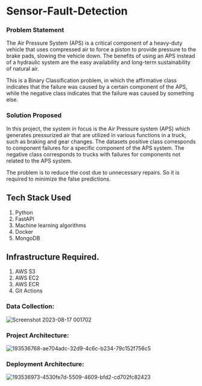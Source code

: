 # Sensor-Fault-Detection

### Problem Statement
The Air Pressure System (APS) is a critical component of a heavy-duty vehicle that uses compressed air to force a piston to provide pressure to the brake pads, slowing the vehicle down. The benefits of using an APS instead of a hydraulic system are the easy availability and long-term sustainability of natural air.

This is a Binary Classification problem, in which the affirmative class indicates that the failure was caused by a certain component of the APS, while the negative class
indicates that the failure was caused by something else.

### Solution Proposed 
In this project, the system in focus is the Air Pressure system (APS) which generates pressurized air that are utilized in various functions in a truck, such as braking and gear changes. The datasets positive class corresponds to component failures for a specific component of the APS system. The negative class corresponds to trucks with failures for components not related to the APS system.

The problem is to reduce the cost due to unnecessary repairs. So it is required to minimize the false predictions.
## Tech Stack Used
1. Python 
2. FastAPI 
3. Machine learning algorithms
4. Docker
5. MongoDB

## Infrastructure Required.

1. AWS S3
2. AWS EC2
3. AWS ECR
4. Git Actions


### Data Collection:
![Screenshot 2023-08-17 001702](https://github.com/ayush31dec/sensor-fault-detection/assets/63890982/8e73c22e-ce06-4354-afa7-e216ea9826b2)

### Project Architecture:
![193536768-ae704adc-32d9-4c6c-b234-79c152f756c5](https://github.com/ayush31dec/sensor-fault-detection/assets/63890982/9db5f0b9-729e-4f9c-b565-7c056defa833)

### Deployment Architecture:
![193536973-4530fe7d-5509-4609-bfd2-cd702fc82423](https://github.com/ayush31dec/sensor-fault-detection/assets/63890982/ebb95d0e-f0d8-4b89-8eb0-364ad8040a6e)

